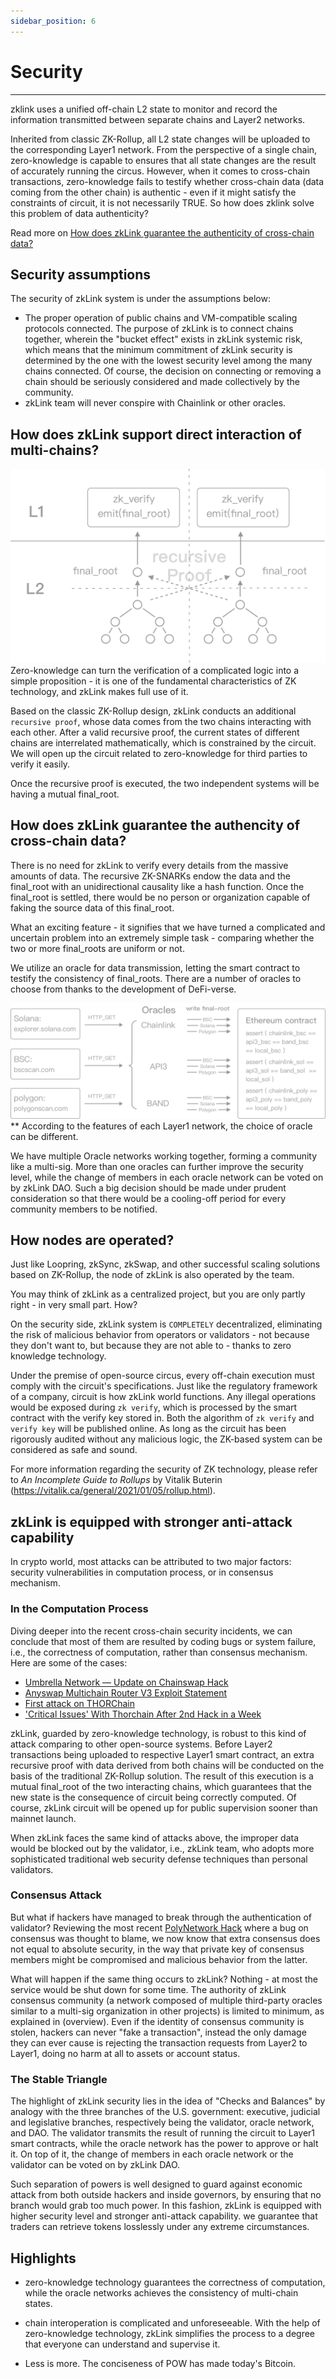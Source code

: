 ```yaml
---
sidebar_position: 6
---
```


# Security

---


zklink uses a unified off-chain L2 state to monitor and record the information transmitted between separate chains and Layer2 networks.

Inherited from classic ZK-Rollup, all L2 state changes will be uploaded to the corresponding Layer1 network. From the perspective of a single chain, zero-knowledge is capable to ensures that all state changes are the result of accurately running the circus. However, when it comes to cross-chain transactions, zero-knowledge fails to testify whether cross-chain data (data coming from the other chain) is authentic - even if it might satisfy the constraints of circuit, it is not necessarily TRUE. So how does zklink solve this problem of data authenticity?

Read more on [How does zkLink guarantee the authenticity of cross-chain data?](/docs/Technology/About-Security#how-does-zklink-guarantee-the-authencity-of-cross-chain-data)

## Security assumptions
The security of zkLink system is under the assumptions below:

- The proper operation of public chains and VM-compatible scaling protocols connected. The purpose of zkLink is to connect chains together, wherein the "bucket effect" exists in zkLink systemic risk, which means that the minimum commitment of zkLink security is determined by the one with the lowest security level among the many chains connected. Of course, the decision on connecting or removing a chain should be seriously considered and made collectively by the community.
- zkLink team will never conspire with Chainlink or other oracles.

## How does zkLink support direct interaction of multi-chains?
![recursive](../../static/img/tech/recursive.png)
Zero-knowledge can turn the verification of a complicated logic into a simple proposition - it is one of the fundamental characteristics of ZK technology, and zkLink makes full use of it.

Based on the classic ZK-Rollup design, zkLink conducts an additional `recursive proof`, whose data comes from the two chains interacting with each other. After a valid recursive proof, the current states of different chains are interrelated mathematically, which is constrained by the circuit. We will open up the circuit related to zero-knowledge for third parties to verify it easily.

Once the recursive proof is executed, the two independent systems will be having a mutual final_root.

## How does zkLink guarantee the authencity of cross-chain data?
There is no need for zkLink to verify every details from the massive amounts of data. The recursive ZK-SNARKs endow the data and the final_root with an unidirectional causality like a hash function. Once the final_root is settled, there would be no person or organization capable of faking the source data of this final_root.

What an exciting feature - it signifies that we have turned a complicated and uncertain problem into an extremely simple task - comparing whether the two or more final_roots are uniform or not.

We utilize an oracle for data transmission, letting the smart contract to testify the consistency of final_roots. There are a number of oracles to choose from thanks to the development of DeFi-verse.

![oracles](../../static/img/tech/oracles.png)
** According to the features of each Layer1 network, the choice of oracle can be different.


We have multiple Oracle networks working together, forming a community like a multi-sig. More than one oracles can further improve the security level, while the change of members in each oracle network can be voted on by zkLink DAO. Such a big decision should be made under prudent consideration so that there would be a cooling-off period for every community members to be notified.


## How nodes are operated?
Just like Loopring, zkSync, zkSwap, and other successful scaling solutions based on ZK-Rollup, the node of zkLink is also operated by the team.

You may think of zkLink as a centralized project, but you are only partly right - in very small part. How?

On the security side, zkLink system is `COMPLETELY` decentralized, eliminating the risk of malicious behavior from operators or validators - not because they don't want to, but because they are not able to - thanks to zero knowledge technology.

Under the premise of open-source circus, every off-chain execution must comply with the circuit's specifications. Just like the regulatory framework of a company, circuit is how zkLink world functions. Any illegal operations would be exposed during `zk verify`, which is processed by the smart contract with the verify key stored in. Both the algorithm of `zk verify` and `verify key` will be published online. As long as the circuit has been rigorously audited without any malicious logic, the ZK-based system can be considered as safe and sound.

For more information regarding the security of ZK technology, please refer to  *An Incomplete Guide to Rollups* by Vitalik Buterin (https://vitalik.ca/general/2021/01/05/rollup.html).


## zkLink is equipped with stronger anti-attack capability

In crypto world, most attacks can be attributed to two major factors: security vulnerabilities in computation process, or in consensus mechanism.

### In the Computation Process
Diving deeper into the recent cross-chain security incidents, we can conclude that most of them are resulted by coding bugs or system failure, i.e., the correctness of computation, rather than consensus mechanism. Here are some of the cases:

* [Umbrella Network — Update on Chainswap Hack](https://medium.com/umbrella-network/umbrella-network-update-on-chainswap-hack-628d1aaaa873)
* [Anyswap Multichain Router V3 Exploit Statement](https://anyswap.medium.com/anyswap-multichain-router-v3-exploit-statement-6833f1b7e6fb)
* [First attack on THORChain](https://www.reddit.com/r/THORChain/comments/oa0kss/first_attack_on_thorchain_fixed_already/)
* ['Critical Issues' With Thorchain After 2nd Hack in a Week](https://decrypt.co/76694/critical-issues-with-thorchain-after-2nd-hack-week)

zkLink, guarded by zero-knowledge technology, is robust to this kind of attack comparing to other open-source systems. Before Layer2 transactions being uploaded to respective Layer1 smart contract, an extra recursive proof with data derived from both chains will be conducted on the basis of the traditional ZK-Rollup solution. The result of this execution is a mutual final_root of the two interacting chains, which guarantees that the new state is the consequence of circuit being correctly computed. Of course, zkLink circuit will be opened up for public supervision sooner than mainnet launch.

When zkLink faces the same kind of attacks above, the improper data would be blocked out by the validator, i.e., zkLink team, who adopts more sophisticated traditional web security defense techniques than personal validators.

### Consensus Attack
But what if hackers have managed to break through the authentication of validator? Reviewing the most recent [PolyNetwork Hack](https://decrypt.co/78163/polynetwork-suffers-record-breaking-600-3m-hack) where a bug on consensus was thought to blame, we now know that extra consensus does not equal to absolute security, in the way that private key of consensus members might be compromised and malicious behavior from the latter.

What will happen if the same thing occurs to zkLink? Nothing - at most the service would be shut down for some time. The authority of zkLink consensus community (a network composed of multiple third-party oracles similar to a multi-sig organization in other projects) is limited to minimum, as explained in (overview). Even if the identity of consensus community is stolen, hackers can never "fake a transaction", instead the only damage they can ever cause is rejecting the transaction requests from Layer2 to Layer1, doing no harm at all to assets or account status.

### The Stable Triangle
The highlight of zkLink security lies in the idea of "Checks and Balances" by analogy with the three branches of the U.S. government: executive, judicial and legislative branches, respectively being the validator, oracle network, and DAO. The validator transmits the result of running the circuit to Layer1 smart contracts, while the oracle network has the power to approve or halt it. On top of it, the change of members in each oracle network or the validator can be voted on by zkLink DAO.

Such separation of powers is well designed to guard against economic attack from both outside hackers and inside governors, by ensuring that no branch would grab too much power. In this fashion, zkLink is equipped with higher security level and stronger anti-attack capability. we guarantee that traders can retrieve tokens losslessly under any extreme circumstances.


## Highlights

- zero-knowledge technology guarantees the correctness of computation, while the oracle networks achieves the consistency of multi-chain states.

- chain interoperation is complicated and unforeseeable. With the help of zero-knowledge technology, zkLink simplifies the process to a degree that everyone can understand and supervise it.

- Less is more. The conciseness of POW has made today's Bitcoin.
